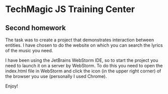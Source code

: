 # TechMagic JS Training Center
## Second homework

The task was to create a project that demonstrates interaction between entities. I have chosen to do the website on which you can search the lyrics of the music you need.

I have been using the JetBrains WebStorm IDE, so to start the project you need to launch it on a server by WebStorm. To do this you need to open the index.html file in WebStorm and click the icon (in the upper right corner) of the browser you use (personally I used Chrome).

Enjoy!
